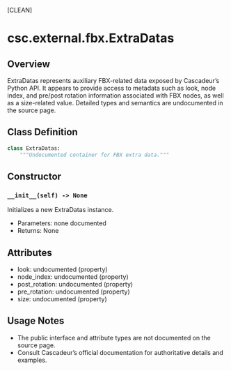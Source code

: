 [CLEAN]

# csc.external.fbx.ExtraDatas

## Overview
ExtraDatas represents auxiliary FBX-related data exposed by Cascadeur’s Python API. It appears to provide access to metadata such as look, node index, and pre/post rotation information associated with FBX nodes, as well as a size-related value. Detailed types and semantics are undocumented in the source page.

## Class Definition
```python
class ExtraDatas:
    """Undocumented container for FBX extra data."""
```

## Constructor

### `__init__(self) -> None`
Initializes a new ExtraDatas instance.

- Parameters: none documented
- Returns: None

## Attributes
- look: undocumented (property)
- node_index: undocumented (property)
- post_rotation: undocumented (property)
- pre_rotation: undocumented (property)
- size: undocumented (property)

## Usage Notes
- The public interface and attribute types are not documented on the source page.
- Consult Cascadeur’s official documentation for authoritative details and examples.

